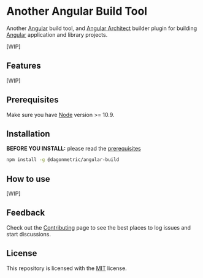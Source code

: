 # Another Angular Build Tool

Another [Angular](https://github.com/angular/angular) build tool, and [Angular Architect](https://github.com/angular/angular-cli) builder plugin for building [Angular](https://github.com/angular/angular) application and library projects.

[WIP]

## Features

[WIP]

## Prerequisites

Make sure you have [Node](https://nodejs.org/en/download/) version >= 10.9.

## Installation

**BEFORE YOU INSTALL:** please read the [prerequisites](#prerequisites)

```bash
npm install -g @dagonmetric/angular-build
```

## How to use

[WIP]

## Feedback

Check out the [Contributing](CONTRIBUTING.md) page to see the best places to log issues and start discussions.

## License

This repository is licensed with the [MIT](LICENSE) license.